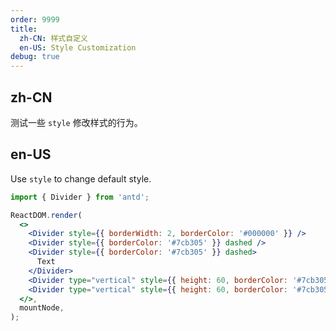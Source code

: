 ```yaml
---
order: 9999
title:
  zh-CN: 样式自定义
  en-US: Style Customization
debug: true
---
```


## zh-CN

测试一些 `style` 修改样式的行为。

## en-US

Use `style` to change default style.

```jsx
import { Divider } from 'antd';

ReactDOM.render(
  <>
    <Divider style={{ borderWidth: 2, borderColor: '#000000' }} />
    <Divider style={{ borderColor: '#7cb305' }} dashed />
    <Divider style={{ borderColor: '#7cb305' }} dashed>
      Text
    </Divider>
    <Divider type="vertical" style={{ height: 60, borderColor: '#7cb305' }} />
    <Divider type="vertical" style={{ height: 60, borderColor: '#7cb305' }} dashed />
  </>,
  mountNode,
);
```

